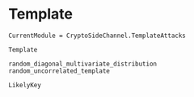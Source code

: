 # Template
```@meta
CurrentModule = CryptoSideChannel.TemplateAttacks
```

```@docs
Template
```

```@docs
random_diagonal_multivariate_distribution
random_uncorrelated_template
```


```@docs
LikelyKey
```
